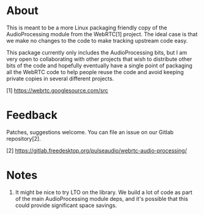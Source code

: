 About
=====

This is meant to be a more Linux packaging friendly copy of the AudioProcessing
module from the WebRTC[1] project. The ideal case is that we make no changes to
the code to make tracking upstream code easy.

This package currently only includes the AudioProcessing bits, but I am very
open to collaborating with other projects that wish to distribute other bits of
the code and hopefully eventually have a single point of packaging all the
WebRTC code to help people reuse the code and avoid keeping private copies in
several different projects.

[1] https://webrtc.googlesource.com/src

Feedback
========

Patches, suggestions welcome. You can file an issue on our Gitlab repository[2].

[2] https://gitlab.freedesktop.org/pulseaudio/webrtc-audio-processing/

Notes
====

1. It might be nice to try LTO on the library. We build a lot of code as part
   of the main AudioProcessing module deps, and it's possible that this could
   provide significant space savings.

